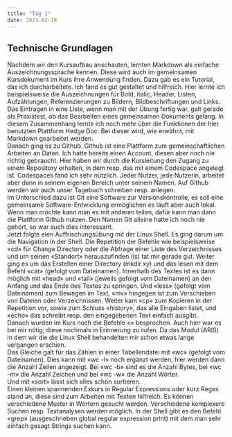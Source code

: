 ```yaml
---
title: "Tag 1"
date: 2023-02-19
---
```


## Technische Grundlagen
Nachdem wir den Kursaufbau anschauten, lernten Markdown als einfache Auszeichnungssprache kennen. Diese wird auch im gemeinsamen Kursdokument im Kurs ihre Anwendung finden. Dazu gab es ein Tutorial, das ich durcharbeitete. Ich fand es gut gestaltet und hilfreich. Hier lernte ich beispielsweise die Auszeichnungen für Bold, italic, Header, Listen, Aufzählungen, Referenzierungen zu Bildern, Bildbeschriftungen und Links. Das Eintragen in eine Liste, wenn man mit der Übung fertig war, galt gerade als Praxistest, ob das Bearbeiten eines gemeinsamen Dokuments gelang. In diesem Zusammenhang lernte ich noch mehr über die Funktionen der hier benutzten Plattform Hedge Doc. Bei dieser wird, wie erwähnt, mit Markdown gearbeitet werden.   
Danach ging es zu Github. Github ist eine Plattform zum gemeinschaftlichen Arbeiten an Daten. Ich hatte bereits einen Account, diesen aber noch nie richtig gebraucht. Hier haben wir durch die Kursleitung den Zugang zu einem Repository erhalten, in dem resp. das mit einem Codespace angelegt ist. Codespaces fand ich sehr nützlich. Jeder Nutzer, jede Nutzerin, arbeitet aber dann in seinem eigenen Bereich unter seinem Namen. Auf Github werden wir auch unser Tagebuch schreiben resp. anlegen.   
Im Unterschied dazu ist Git eine Software zur Versionskontrolle, es soll eine gemeinsame Software-Entwicklung ermöglichen es läuft aber auch lokal. Wenn man möchte kann man es mit anderen teilen, dafür kann man dann die Plattform Github nutzen. Den Namen Git alleine hatte ich noch nie gehört, so war auch dies interessant.  
Jetzt folgte eien Auffrischungsübung mit der Linux Shell. Es ging darum um die Navigation in der Shell. Die Repetition der Befehle wie beispielsweise «cd» für Change Directory oder die Abfrage einer Liste des Verzeichnisses und um seinen «Standort» herauszufinden (ls) tat mir gerade gut. Weiter ging es um das Erstellen einer Directory  (mkdir xy) und das lesen mit dem Befehl «cat» (gefolgt vom Dateinamen). Innerhalb des Textes ist es dann möglich mit «head» und «tail» (jeweils gefolgt vom Dateinamen) an den Anfang und das Ende des Textes zu springen. Und «less» (gefolgt vom Dateinamen) zum Bewegen im Text, «mv» hingegen ist zum Verschieben von Dateien oder Verzeichnissen. Weiter kam «cp» zum Kopieren in der Repetition vor, sowie zum Schluss «history», das alle Eingaben listet, und «echo» das schreibt resp. den eingegebenen Text einfach ausgibt.   
Danach wurden im Kurs noch die Befehle «» besprochen. Auch hier war es bei mir nötig, diese nochmals in Erinnerung zu rufen. Da das Modul (ARIS) in dem wir die die Linux Shell behandelten mir schon etwas lange vergangen erschien.  
Das Gleiche galt für das Zählen in einer Tabellendatei mit «wc» (gefolgt vom Dateinamen). Dies kann mit «wc -l» noch ergänzt werden, hier werden dann die Anzahl Zeilen angezeigt. Bei «wc -b» sind es die Anzahl Bytes, bei «wc -m» die Anzahl Zeichen und bei «wc -w» die Anzahl Wörter.   
Und mit «sort» lässt sich alles schön sortieren.   
Einen kleinen spannenden Exkurs in Regular Expressions oder kurz Regex stand an, diese sind zum Arbeiten mit Texten hilfreich. Es können verschiedene Muster in Wörtern gesucht werden. Verschiedene komplexere Suchen resp. Textanalysen werden möglich. In der Shell gibt es den Befehl «grep» (ausgeschrieben global regular expression print) mit dem man sehr einfach gesagt Strings suchen kann.   
